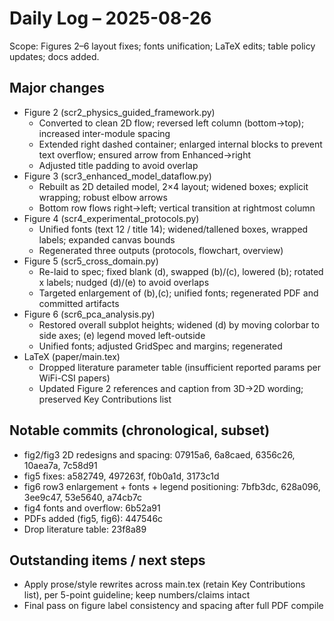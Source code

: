# Daily Log – 2025-08-26

Scope: Figures 2–6 layout fixes; fonts unification; LaTeX edits; table policy updates; docs added.

## Major changes
- Figure 2 (scr2_physics_guided_framework.py)
  - Converted to clean 2D flow; reversed left column (bottom→top); increased inter-module spacing
  - Extended right dashed container; enlarged internal blocks to prevent text overflow; ensured arrow from Enhanced→right
  - Adjusted title padding to avoid overlap
- Figure 3 (scr3_enhanced_model_dataflow.py)
  - Rebuilt as 2D detailed model, 2×4 layout; widened boxes; explicit wrapping; robust elbow arrows
  - Bottom row flows right→left; vertical transition at rightmost column
- Figure 4 (scr4_experimental_protocols.py)
  - Unified fonts (text 12 / title 14); widened/tallened boxes, wrapped labels; expanded canvas bounds
  - Regenerated three outputs (protocols, flowchart, overview)
- Figure 5 (scr5_cross_domain.py)
  - Re-laid to spec; fixed blank (d), swapped (b)/(c), lowered (b); rotated x labels; nudged (d)/(e) to avoid overlaps
  - Targeted enlargement of (b),(c); unified fonts; regenerated PDF and committed artifacts
- Figure 6 (scr6_pca_analysis.py)
  - Restored overall subplot heights; widened (d) by moving colorbar to side axes; (e) legend moved left-outside
  - Unified fonts; adjusted GridSpec and margins; regenerated
- LaTeX (paper/main.tex)
  - Dropped literature parameter table (insufficient reported params per WiFi-CSI papers)
  - Updated Figure 2 references and caption from 3D→2D wording; preserved Key Contributions list

## Notable commits (chronological, subset)
- fig2/fig3 2D redesigns and spacing: 07915a6, 6a8caed, 6356c26, 10aea7a, 7c58d91
- fig5 fixes: a582749, 497263f, f0b0a1d, 3173c1d
- fig6 row3 enlargement + fonts + legend positioning: 7bfb3dc, 628a096, 3ee9c47, 53e5640, a74cb7c
- fig4 fonts and overflow: 6b52a91
- PDFs added (fig5, fig6): 447546c
- Drop literature table: 23f8a89

## Outstanding items / next steps
- Apply prose/style rewrites across main.tex (retain Key Contributions list), per 5-point guideline; keep numbers/claims intact
- Final pass on figure label consistency and spacing after full PDF compile